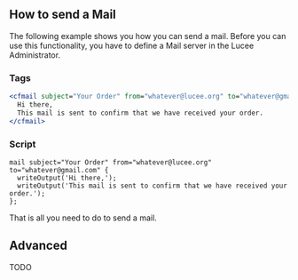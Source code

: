 <!--
{
  "title": "Sending Emails",
  "id": "cookbook-mail-send",
  "related": [
    "tag-imap",
    "tag-mail",
    "tag-mailparam",
    "tag-mailpart"
  ],
  "description": "How to send an email using Lucee wth help of the tag cfmail.",
  "keywords": [
    "Email",
    "Send mail",
    "cfmail",
    "Mail server",
    "Mail script",
    "Lucee"
  ]
}
-->
## How to send a Mail

The following example shows you how you can send a mail. Before you can use this functionality, you have to define a Mail server in the Lucee Administrator.

### Tags

```coldfusion
<cfmail subject="Your Order" from="whatever@lucee.org" to="whatever@gmail.com">
  Hi there,
  This mail is sent to confirm that we have received your order.
</cfmail>
```

### Script

```cfs
mail subject="Your Order" from="whatever@lucee.org" to="whatever@gmail.com" {
  writeOutput('Hi there,');
  writeOutput('This mail is sent to confirm that we have received your order.');
};
```

That is all you need to do to send a mail.

## Advanced

TODO